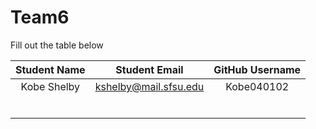 # Team6

Fill out the table below


| Student Name    | Student Email               | GitHub Username |
|    :---:        |     :---:                   |     :---:       |
|   Kobe Shelby   |   kshelby@mail.sfsu.edu     |   Kobe040102    |
|                 |                             |                 |
|                 |                             |                 |
|                 |                             |                 |
|                 |                             |                 |
|                 |                             |                 |
|                 |                             |                 |
